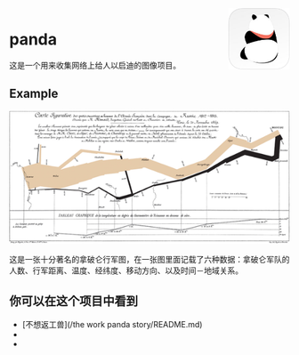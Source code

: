 <img src="icon/panda.png" align="right" height="110"/>

# panda

这是一个用来收集网络上给人以启迪的图像项目。

## Example

![famous map](main.png)

这是一张十分著名的拿破仑行军图，在一张图里面记载了六种数据：拿破仑军队的人数、行军距离、温度、经纬度、移动方向、以及时间－地域关系。

## 你可以在这个项目中看到

- [不想返工兽](/the work panda story/README.md)
-
-
